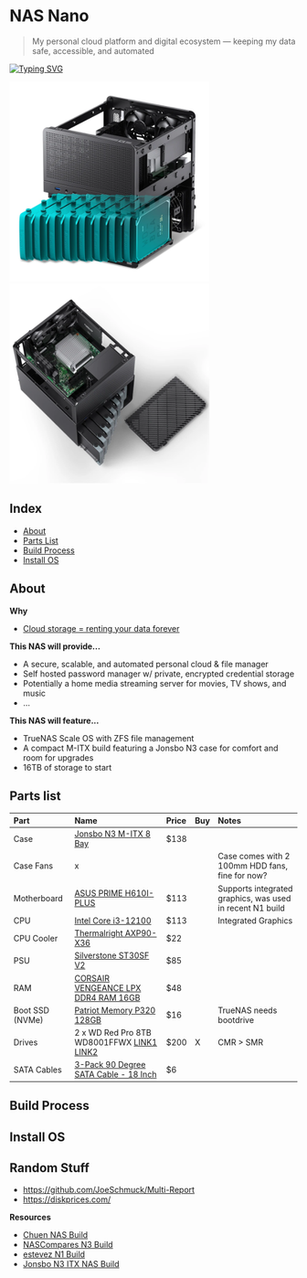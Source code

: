 # NAS Nano

> My personal cloud platform and digital ecosystem — keeping my data safe, accessible, and automated

[![Typing SVG](https://readme-typing-svg.demolab.com?font=Montserrat&duration=2000&pause=500&random=true&width=435&lines=Freedom;Ownership;Open+Source;Privacy;Backup;Limitless;Automated;Scalable;Protected;Independent;Control)](https://git.io/typing-svg)

<div>
  <img src="./assets/n3case.webp" width="350">
  <img src="./assets/n3case2.webp" width="350">
</div>

## Index
- [About](#about)
- [Parts List](#parts-list)
- [Build Process](#build-process)
- [Install OS](#install-os)

## About
**Why**
- [Cloud storage = renting your data forever](https://www.google.com/aclk?sa=L&ai=DChsSEwjd8rWKtsOPAxWzM0QIHaI0EUMYACICCAEQABoCZHo&ae=2&co=1&ase=2&gclid=CjwKCAjwlOrFBhBaEiwAw4bYDVFJtEVmHAiWWus9C_fR6T9uFj8nsmqRqwuAlSRycUebBu9VIe9daxoCo-wQAvD_BwE&cid=CAASJeRoM32ydEo4Mj6KEJXtGzYshves0OKPl_nKTWlpffLx7Kn6RNc&cce=2&category=acrcp_v1_71&sig=AOD64_38ICUXGpzQKsSPhOBgZoR0--2NYw&q&nis=4&adurl&ved=2ahUKEwjV5LCKtsOPAxXfOkQIHXtSJNYQ0Qx6BAgLEAE)

**This NAS will provide...**
- A secure, scalable, and automated personal cloud & file manager
- Self hosted password manager w/ private, encrypted credential storage
- Potentially a home media streaming server for movies, TV shows, and music
- ...

**This NAS will feature...**
- TrueNAS Scale OS with ZFS file management
- A compact M-ITX build featuring a Jonsbo N3 case for comfort and room for upgrades
- 16TB of storage to start

## Parts list
| Part | Name | Price | Buy | Notes |
|:-|:-|:-| :-| :-|
| Case | [Jonsbo N3 M-ITX 8 Bay](https://www.aliexpress.us/item/3256807958591638.html?spm=a2g0o.productlist.main.7.3c832b35XVtyJe&algo_pvid=1d325cdf-4ba8-400a-84b9-69d2097176e5&algo_exp_id=1d325cdf-4ba8-400a-84b9-69d2097176e5-6&pdp_ext_f=%7B%22order%22%3A%22431%22%2C%22eval%22%3A%221%22%2C%22orig_sl_item_id%22%3A%221005008144906390%22%2C%22orig_item_id%22%3A%221005007766707622%22%7D&pdp_npi=6%40dis%21USD%21275.17%21137.58%21%21%211952.98%21976.49%21%402102f0cc17571158551874876e214e%2112000043981297615%21sea%21US%212778608228%21X%211%210%21n_tag%3A-29919%3Bd%3Afbf213be%3Bm03_new_user%3A-29895&curPageLogUid=1esqV2X62dfx&utparam-url=scene%3Asearch%7Cquery_from%3A%7Cx_object_id%3A1005008144906390%7C_p_origin_prod%3A1005007766707622) | $138 | | |
| Case Fans | x | | | Case comes with 2 100mm HDD fans, fine for now? |
| Motherboard | [ASUS PRIME H610I-PLUS](https://www.amazon.com/ASUS-PRIME-H610I-PLUS-Motherboard-Mono-out/dp/B09XJQTQN1/ref=sr_1_1?crid=39LFB6UCM3GCK&dib=eyJ2IjoiMSJ9.j5Yw_YU_zxnkaY91q09RsHWbfm3Dc-OPQGDl6mrRyl_JdVGAwkv2iUwS6dwA3FquI-C9iFzxonZY4tLWnU1sCE2tbEmq15Ns-1hla7ofxlwtAc584sTed-xa09f0VD95MZ9pJVmPCRZnbf_y400H3GVYSbV65BRfHH-KWxyIbfciQDOiBUDopUSTR6ncrNVtL217hJsHatmIG1v4xa8kE_zFAnpq9O_uaoUClqV2Yxc.lmpkfZYz1GM-BCjJaZDZRUe11p3htWNurU-Bs4gRydc&dib_tag=se&keywords=ASUS+PRIME+H610I-PLUS+4+SATA&qid=1757113365&sprefix=asus+prime+h610i-plus+4+sata%2Caps%2C258&sr=8-1&ufe=app_do%3Aamzn1.fos.9fe8cbfa-bf43-43d1-a707-3f4e65a4b666) | $113 | | Supports integrated graphics, was used in recent N1 build |
| CPU | [Intel Core i3-12100](https://www.amazon.com/Intel-i3-12100-processor-Smart-Cache/dp/B09MDDX29R/ref=sr_1_3?crid=VCI3OZH2R0XV&dib=eyJ2IjoiMSJ9.G3NIyd_6HxgOi6kw6q1AcuFwScruZosK9m2UwhFG3Tv5OWRTDSPFpB5N-RX0sKWmi-pfKa39uzn6_QbaaqTJxE19WNHvT_Mpw0UnK4G7Z4d7RWM8w9fRpDAkPCeFrWlxeo9CwRaeeKGrtDEjHEyaETuZY_e1NXPkf2vUGqQBeKL8aaZwXS4ts8NqRdp2CNyJzq6sva1ipjXGxQzVFgJUSLd_p4eZfdh0p2Iw1ZtIS9g.ADnepAn8CNcbezIsCdLU6AYmxReb8z2S9Mj3bRmiMbo&dib_tag=se&keywords=Intel+Core+i3-12100&qid=1757112340&sprefix=intel+core+i3-12100%2Caps%2C186&sr=8-3&ufe=app_do%3Aamzn1.fos.9fe8cbfa-bf43-43d1-a707-3f4e65a4b666) | $113 | | Integrated Graphics |
| CPU Cooler | [Thermalright AXP90-X36](https://www.amazon.com/Thermalright-AXP90-X36-Profile-TL-9015B-Technology/dp/B0BV13553F/ref=sr_1_1?crid=2WPZAJM7R9Y8I&dib=eyJ2IjoiMSJ9.EJ6_Bgwjl26mAly-twZHMp9hwdToK0RTxw1kS7ManW-FtfsY6kYpB291Cq2gViSYM-XRyTwHgJHGY_fTeqLfx8_bYQRnZ9bSrbt7cWp52IWnW_giq9JXj8bZkA-YhLRZCioY0QMeAgbUdKvhYwipZlXFv_VY2Qub1pmkuVoy1yoPdABNVdLVD-yNP8CGjroFdeUnhwllq2qneoWwlGcu0WA1i2BYMpkk0S_ZmFVnJo8.yuRaCBWl4eeW3IqxX_Xr3Zt0DSTQr_MJqvcGdsTf19k&dib_tag=se&keywords=Thermalright%2BAXP90%2BSeries&qid=1757118654&sprefix=thermalright%2Baxp90%2Bseries%2Caps%2C163&sr=8-1&th=1) | $22 | |
| PSU | [Silverstone ST30SF V2](https://www.amazon.com/SilverStone-Technology-Factor-Bronze-ST30SF-V2-USA/dp/B07WM92Y4T/ref=sr_1_1?crid=1WPJEHYLYS1G4&dib=eyJ2IjoiMSJ9.VFgvDPRfuKDKCIRoSw_7eIU9uQgc5627dAD6TPHOLAS-4FMeSckLxvbDW_oCOjX-eNYRz-xJBZEAJqCGb5ozUvuLzBOxCGgN-e8IP4INs_feYTFmTpzk8I_JHjlpgVUHuudeoGOpnUW4P6u-wJB-m1PbmhqF-Yr9TNyQEJd6S-jFpx-0TlYqAZptK3wgkHxWyEVK28-KSCoSpS8GDU1rz6nhgVfTKoTcGdI4uEzF7GI.XquHhXNeoGobmuUla0lkO789cqii8gOiSqN97E_pJj8&dib_tag=se&keywords=SilverStone%2BST30SF-V2%2B300%2BW%2BSFX%2B(80%2BPLUS%2BBronze)&qid=1757112835&sprefix=fsp%2B550w%2Bsfx%2Bdagger%2Bpro%2Caps%2C361&sr=8-1&th=1) | $85 | |
| RAM | [CORSAIR VENGEANCE LPX DDR4 RAM 16GB](https://www.amazon.com/Corsair-VENGEANCE-3200MHz-Compatible-Computer/dp/B07RS1G6XW/ref=sr_1_2?crid=2CM7ENCFBYJK9&dib=eyJ2IjoiMSJ9.r1s1DniWVhlIH3HskYkjTaqH5po_p3BXDUHGO-2i_tduc8r5oqUrBmGJC059ZYvruoy5qR7zhiilht-ucMg5TKLT-JbMmmxGF8niXOOKaupYGMl9ZhGlQQ7FAgg_PJPW8TWbF9EEEJP06_rpmZiIW5I7fF38gIW9pa2rvYN8W2xN0uGt9bGc-gczxby5UL19nX7GOYoZiEIowKXWNwkYZgl2MWzy6jn1cyJAMBb5YLA.X_N4GfgtiovvUFdPnNWs9LsJMRRWKBb4TWwTIiYGUg0&dib_tag=se&keywords=Corsair+Vengeance+LPX+DDR4-3200&qid=1757116381&sprefix=corsair+vengeance+lpx+ddr4-3200%2Caps%2C282&sr=8-2) | $48 | |
| Boot SSD (NVMe) | [Patriot Memory P320 128GB](https://www.amazon.com/Patriot-P320-128GB-Internal-SSD/dp/B0D4RD18YV/ref=sr_1_5?crid=30SJVP6YUOR0A&dib=eyJ2IjoiMSJ9.AuUdwiEvQjxl6-O8arMSRacmYP7Epn806LGyiSjFukJgfQUERhsVN4_Gdhsp3klDYhOKq1008zC_Cvzyz3qAYbswYte14GiLjX4-Bkk6E3Yef9vE37FoJylB5Nab5McxiFoJ-wcq5Lhw_w2QoSeYmEusbpuElEDBgzXtkxfXf-f_ecav4KwL2M0X1DJzsg4YA2lcIGdlB0voP0UUEi-TKVF1kq2_SbXuzxc0OvocEfU.wNcctVda978FTY9JJpOIJ5is31RWr1gUgZ0Q5OrZBgE&dib_tag=se&keywords=nvme%2Bssd&qid=1757120200&sprefix=nvme%2Bssd%2Caps%2C234&sr=8-5&th=1) | $16 |  | TrueNAS needs bootdrive |
| Drives | 2 x WD Red Pro 8TB WD8001FFWX [LINK1](https://www.ebay.com/itm/267217302405) [LINK2](https://www.ebay.com/itm/286707247051) | $200 | X | CMR > SMR |
| SATA Cables | [3-Pack 90 Degree SATA Cable - 18 Inch](https://www.amazon.com/Cable-Matters-3-Pack-Degree-Right/dp/B018Y2LEBE/ref=sr_1_2_sspa?dib=eyJ2IjoiMSJ9.yBTbe_B6Fd3gQobKzqSSzYafsi24jGyzSP_yihGMzXbSJ1HoQoXeV-bioZjY1Zzu0C8qQPM6yP8LBGYpRnV2CUut62rUAbxSRYhuLHBfEEyxqrzonKO8EZ2DqPQrEq38230MRTkfcBKBz1yNCzYQniXH_Ef876XWUxK3cJuFW0L2mPDqVUQ6ZX5wb8PSEgQYSxnSSk2HY9aid5YumoWgstxLvGx_UH4XYC0rrWQQBbU.xd8c23i_dHl9w3pjJZL9KVra5CZc4s111Ld_dQFD8ko&dib_tag=se&keywords=cable%2Bmatters%2Bsata%2B6gbps%2B18%2Binch&qid=1757139177&sr=8-2-spons&utm_source=chatgpt.com&sp_csd=d2lkZ2V0TmFtZT1zcF9hdGY&th=1) | $6 | | |

## Build Process 
<!-- <p>Install the controller / OLED bases, reset button, trrs jack, controller, and oled.</p> -->
<!-- <p>For the controller use the gold pins and for the OLED use 0.5mm copper wire</p> -->
<!-- <img src="./assets/topcomponents.jpg" width="300" /> -->

## Install OS
<!-- <a href="https://config.qmk.fm/#/crkbd/rev1/LAYOUT_split_3x6_3">QMK Configurator</a> -->
<!-- <p>Select keyoard, change layout if desired, and download firmware.</p> -->
<!-- <a href="https://config.qmk.fm/#/crkbd/rev1/LAYOUT_split_3x6_3">QMK Toolbox</a> -->
<!-- <p>Download software (windows or mac), hit reset button, flash.</p> -->
<!-- <p>Unplug, plug in other half, hit reset button, flash.</p> -->
<!-- <p>Done!</p> -->
<!-- <img src="./assets/firmware.jpg" width="300" /> -->

## Random Stuff
- https://github.com/JoeSchmuck/Multi-Report
- https://diskprices.com/

**Resources**
- [Chuen NAS Build](https://www.youtube.com/watch?v=XXKppFyHtHk&ab_channel=ChuenL)
- [NASCompares N3 Build](https://www.youtube.com/watch?v=GNMtmUOCtwI&t=12s&ab_channel=NASCompares)
- [estevez N1 Build](https://www.reddit.com/r/HomeServer/comments/1l32zlv/i_built_a_nas/)
- [Jonsbo N3 ITX NAS Build](https://www.youtube.com/watch?v=gZPACoNSrhU&ab_channel=ConfigCraft)
